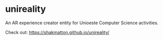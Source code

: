 # unireality
An AR experience creator entity for Unioeste Computer Science activities.


Check out: https://shakmatton.github.io/unireality/
